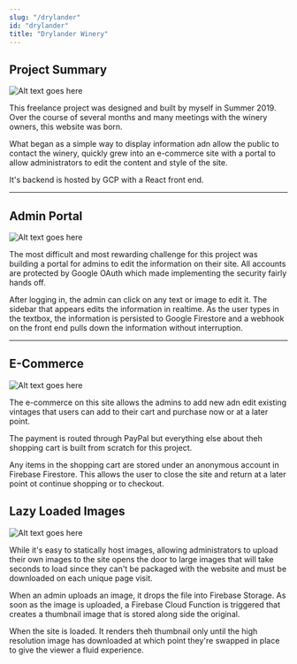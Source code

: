```yaml
---
slug: "/drylander"
id: "drylander"
title: "Drylander Winery"
---
```


## Project Summary

![Alt text goes here](../../static/Drylander.png "#width=450px;")

This freelance project was designed and built by myself in Summer 2019. Over the course of several months and many meetings with the winery owners, this website was born.

What began as a simple way to display information adn allow the public to contact the winery, quickly grew into an e-commerce site with a portal to allow administrators to edit the content and style of the site.

It's backend is hosted by GCP with a React front end.

---

## Admin Portal

![Alt text goes here](../../static/Drylander.png "#width=450px;")

The most difficult and most rewarding challenge for this project was building a portal for admins to edit the information on their site. All accounts are protected by Google OAuth which made implementing the security fairly hands off.

After logging in, the admin can click on any text or image to edit it. The sidebar that appears edits the information in realtime. As the user types in the textbox, the information is persisted to Google Firestore and a webhook on the front end pulls down the information without interruption.

---

## E-Commerce

![Alt text goes here](../../static/Drylander.png "#width=450px;")

The e-commerce on this site allows the admins to add new adn edit existing vintages that users can add to their cart and purchase now or at a later point.

The payment is routed through PayPal but everything else about theh shopping cart is built from scratch for this project.

Any items in the shopping cart are stored under an anonymous account in Firebase Firestore. This allows the user to close the site and return at a later point ot continue shopping or to checkout.

## Lazy Loaded Images

![Alt text goes here](../../static/Drylander.png "#width=450px;")

While it's easy to statically host images, allowing administrators to upload their own images to the site opens the door to large images that will take seconds to load since they can't be packaged with the website and must be downloaded on each unique page visit.

When an admin uploads an image, it drops the file into Firebase Storage. As soon as the image is uploaded, a Firebase Cloud Function is triggered that creates a thumbnail image that is stored along side the original.

When the site is loaded. It renders theh thumbnail only until the high resolution image has downloaded at which point they're swapped in place to give the viewer a fluid experience.
